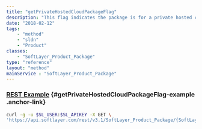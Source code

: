 ```yaml
---
title: "getPrivateHostedCloudPackageFlag"
description: "This flag indicates the package is for a private hosted cloud deployment. (Deprecated)"
date: "2018-02-12"
tags:
    - "method"
    - "sldn"
    - "Product"
classes:
    - "SoftLayer_Product_Package"
type: "reference"
layout: "method"
mainService : "SoftLayer_Product_Package"
---
```


### [REST Example](#getPrivateHostedCloudPackageFlag-example) <a href="/article/rest/"><i class="fas fa-question"></i></a> {#getPrivateHostedCloudPackageFlag-example .anchor-link} 
```bash
curl -g -u $SL_USER:$SL_APIKEY -X GET \
'https://api.softlayer.com/rest/v3.1/SoftLayer_Product_Package/{SoftLayer_Product_PackageID}/getPrivateHostedCloudPackageFlag'
```
